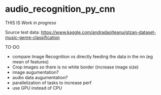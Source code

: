 # audio_recognition_py_cnn


THIS IS *Work in progress*

Source test data: https://www.kaggle.com/andradaolteanu/gtzan-dataset-music-genre-classification

TO-DO

- compare Image Recognition vs directly feeding the data in the nn (eg mean of features) 
- Crop images so there is no white border (increase image size) 
- image augumentation?
- audio data augumentation?
- parallelization of tasks to increase perf
- use GPU instead of CPU
